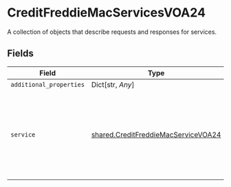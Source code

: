 # CreditFreddieMacServicesVOA24

A collection of objects that describe requests and responses for services.


## Fields

| Field                                                                                                        | Type                                                                                                         | Required                                                                                                     | Description                                                                                                  |
| ------------------------------------------------------------------------------------------------------------ | ------------------------------------------------------------------------------------------------------------ | ------------------------------------------------------------------------------------------------------------ | ------------------------------------------------------------------------------------------------------------ |
| `additional_properties`                                                                                      | Dict[str, *Any*]                                                                                             | :heavy_minus_sign:                                                                                           | N/A                                                                                                          |
| `service`                                                                                                    | [shared.CreditFreddieMacServiceVOA24](../../models/shared/creditfreddiemacservicevoa24.md)                   | :heavy_check_mark:                                                                                           | A collection of details related to a fulfillment service or product in terms of request, process and result. |
